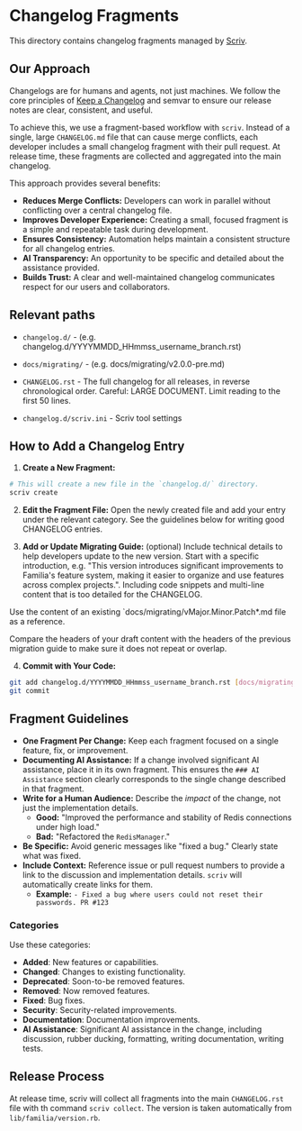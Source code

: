 # Changelog Fragments

This directory contains changelog fragments managed by [Scriv](https://scriv.readthedocs.io/).

## Our Approach

Changelogs are for humans and agents, not just machines. We follow the core principles of [Keep a Changelog](https://keepachangelog.com) and semvar to ensure our release notes are clear, consistent, and useful.

To achieve this, we use a fragment-based workflow with `scriv`. Instead of a single, large `CHANGELOG.md` file that can cause merge conflicts, each developer includes a small changelog fragment with their pull request. At release time, these fragments are collected and aggregated into the main changelog.

This approach provides several benefits:
- **Reduces Merge Conflicts:** Developers can work in parallel without conflicting over a central changelog file.
- **Improves Developer Experience:** Creating a small, focused fragment is a simple and repeatable task during development.
- **Ensures Consistency:** Automation helps maintain a consistent structure for all changelog entries.
- **AI Transparency:** An opportunity to be specific and detailed about the assistance provided.
- **Builds Trust:** A clear and well-maintained changelog communicates respect for our users and collaborators.

## Relevant paths

* `changelog.d/` - (e.g. changelog.d/YYYYMMDD_HHmmss_username_branch.rst)
* `docs/migrating/` - (e.g. docs/migrating/v2.0.0-pre.md)
* `CHANGELOG.rst` - The full changelog for all releases, in reverse chronological order. Careful: LARGE DOCUMENT. Limit reading to the first 50 lines.

* `changelog.d/scriv.ini` - Scriv tool settings

## How to Add a Changelog Entry

1.  **Create a New Fragment:**

```bash
# This will create a new file in the `changelog.d/` directory.
scriv create
```

2.  **Edit the Fragment File:**
Open the newly created file and add your entry under the relevant category. See the guidelines below for writing good CHANGELOG entries.

3. **Add or Update Migrating Guide:** (optional)
Include technical details to help developers update to the new version. Start with a specific introduction, e.g. "This version introduces significant improvements to Familia's feature system, making it easier to organize and use features across complex projects.". Including code snippets and multi-line content that is too detailed for the CHANGELOG.

Use the content of an existing `docs/migrating/vMajor.Minor.Patch*.md file as a reference.

Compare the headers of your draft content with the headers of the previous migration guide to make sure it does not repeat or overlap.

4.  **Commit with Your Code:**
```bash
git add changelog.d/YYYYMMDD_HHmmss_username_branch.rst [docs/migrating/v2.0.0-pre.md]
git commit
```

## Fragment Guidelines

- **One Fragment Per Change:** Keep each fragment focused on a single feature, fix, or improvement.
- **Documenting AI Assistance:** If a change involved significant AI assistance, place it in its own fragment. This ensures the `### AI Assistance` section clearly corresponds to the single change described in that fragment.
- **Write for a Human Audience:** Describe the *impact* of the change, not just the implementation details.
    - **Good:** "Improved the performance and stability of Redis connections under high load."
    - **Bad:** "Refactored the `RedisManager`."
- **Be Specific:** Avoid generic messages like "fixed a bug." Clearly state what was fixed.
- **Include Context:** Reference issue or pull request numbers to provide a link to the discussion and implementation details. `scriv` will automatically create links for them.
    - **Example:** `- Fixed a bug where users could not reset their passwords. PR #123`

### Categories

Use these categories:

- **Added**: New features or capabilities.
- **Changed**: Changes to existing functionality.
- **Deprecated**: Soon-to-be removed features.
- **Removed**: Now removed features.
- **Fixed**: Bug fixes.
- **Security**: Security-related improvements.
- **Documentation**: Documentation improvements.
- **AI Assistance**: Significant AI assistance in the change, including discussion, rubber ducking, formatting, writing documentation, writing tests.

## Release Process

At release time, scriv will collect all fragments into the main `CHANGELOG.rst` file with th command `scriv collect`. The version is taken automatically from `lib/familia/version.rb`.
